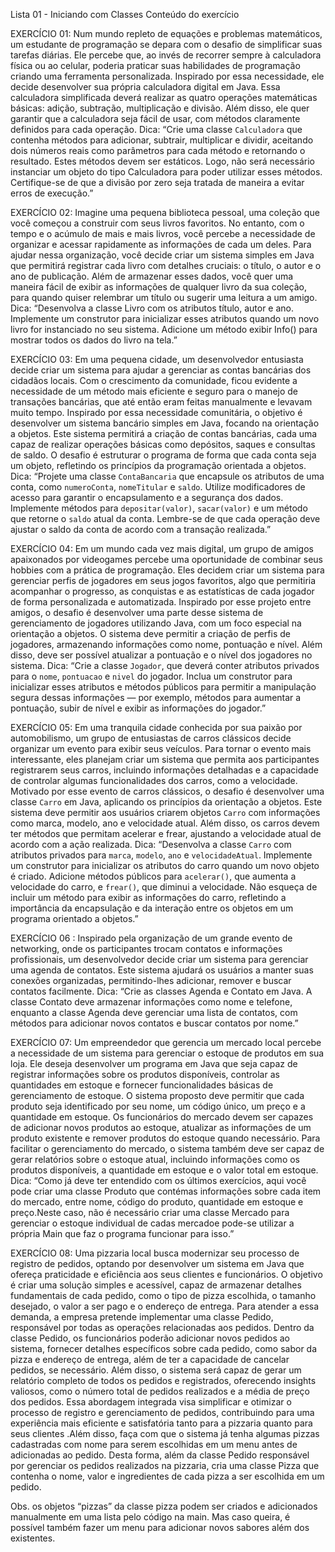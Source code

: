 Lista 01 - Iniciando com Classes
Conteúdo do exercício

EXERCÍCIO 01:
Num mundo repleto de equações e problemas matemáticos, um estudante de programação se depara com o desafio de simplificar suas tarefas diárias. Ele percebe que, ao invés de recorrer sempre à calculadora física ou ao celular, poderia praticar suas habilidades de programação criando uma ferramenta personalizada.
Inspirado por essa necessidade, ele decide desenvolver sua própria calculadora digital em Java. Essa calculadora simplificada deverá realizar as quatro operações matemáticas básicas: adição, subtração, multiplicação e divisão. Além disso, ele quer garantir que a calculadora seja fácil de usar, com métodos claramente definidos para cada operação.
Dica:
“Crie uma classe `Calculadora` que contenha métodos para adicionar, subtrair, multiplicar e dividir, aceitando dois números reais como parâmetros para cada método e retornando o resultado. Estes métodos devem ser estáticos. Logo, não será necessário instanciar um objeto do tipo Calculadora para poder utilizar esses métodos. Certifique-se de que a divisão por zero seja tratada de maneira a evitar erros de execução.”

EXERCÍCIO 02:
Imagine uma pequena biblioteca pessoal, uma coleção que você começou a construir com seus livros favoritos. No entanto, com o tempo e o acúmulo de mais e mais livros, você percebe a necessidade de organizar e acessar rapidamente as informações de cada um deles. 
Para ajudar nessa organização, você decide criar um sistema simples em Java que permitirá registrar cada livro com detalhes cruciais: o título, o autor e o ano de publicação. Além de armazenar esses dados, você quer uma maneira fácil de exibir as informações de qualquer livro da sua coleção, para quando quiser relembrar um título ou sugerir uma leitura a um amigo. 
Dica:
“Desenvolva a classe Livro com os atributos título, autor e ano. Implemente um construtor para inicializar esses atributos quando um novo livro for instanciado no seu sistema. Adicione um método exibir Info() para mostrar todos os dados do livro na tela.”

EXERCÍCIO 03:
Em uma pequena cidade, um desenvolvedor entusiasta decide criar um sistema para ajudar a gerenciar as contas bancárias dos cidadãos locais. Com o crescimento da comunidade, ficou evidente a necessidade de um método mais eficiente e seguro para o manejo de transações bancárias, que até então eram feitas manualmente e levavam muito tempo.
Inspirado por essa necessidade comunitária, o objetivo é desenvolver um sistema bancário simples em Java, focando na orientação a objetos. Este sistema permitirá a criação de contas bancárias, cada uma capaz de realizar operações básicas como depósitos, saques e consultas de saldo. O desafio é estruturar o programa de forma que cada conta seja um objeto, refletindo os princípios da programação orientada a objetos.
Dica:
“Projete uma classe `ContaBancaria` que encapsule os atributos de uma conta, como `numeroConta`, `nomeTitular` e `saldo`. Utilize modificadores de acesso para garantir o encapsulamento e a segurança dos dados. Implemente métodos para `depositar(valor)`, `sacar(valor)` e um método que retorne o `saldo` atual da conta. Lembre-se de que cada operação deve ajustar o saldo da conta de acordo com a transação realizada.”


EXERCÍCIO 04:
Em um mundo cada vez mais digital, um grupo de amigos apaixonados por videogames percebe uma oportunidade de combinar seus hobbies com a prática de programação. Eles decidem criar um sistema para gerenciar perfis de jogadores em seus jogos favoritos, algo que permitiria acompanhar o progresso, as conquistas e as estatísticas de cada jogador de forma personalizada e automatizada.
Inspirado por esse projeto entre amigos, o desafio é desenvolver uma parte desse sistema de gerenciamento de jogadores utilizando Java, com um foco especial na orientação a objetos. O sistema deve permitir a criação de perfis de jogadores, armazenando informações como nome, pontuação e nível. Além disso, deve ser possível atualizar a pontuação e o nível dos jogadores no sistema.
Dica: 
“Crie a classe `Jogador`, que deverá conter atributos privados para o `nome`, `pontuacao` e `nivel` do jogador. Inclua um construtor para inicializar esses atributos e métodos públicos para permitir a manipulação segura dessas informações — por exemplo, métodos para aumentar a pontuação, subir de nível e exibir as informações do jogador.”

EXERCÍCIO 05:
Em uma tranquila cidade conhecida por sua paixão por automobilismo, um grupo de entusiastas de carros clássicos decide organizar um evento para exibir seus veículos. Para tornar o evento mais interessante, eles planejam criar um sistema que permita aos participantes registrarem seus carros, incluindo informações detalhadas e a capacidade de controlar algumas funcionalidades dos carros, como a velocidade.
 Motivado por esse evento de carros clássicos, o desafio é desenvolver uma classe `Carro` em Java, aplicando os princípios da orientação a objetos. Este sistema deve permitir aos usuários criarem objetos `Carro` com informações como marca, modelo, ano e velocidade atual. Além disso, os carros devem ter métodos que permitam acelerar e frear, ajustando a velocidade atual de acordo com a ação realizada.
Dica:
“Desenvolva a classe `Carro` com atributos privados para `marca`, `modelo`, `ano` e `velocidadeAtual`. Implemente um construtor para inicializar os atributos do carro quando um novo objeto é criado. Adicione métodos públicos para `acelerar()`, que aumenta a velocidade do carro, e `frear()`, que diminui a velocidade. Não esqueça de incluir um método para exibir as informações do carro, refletindo a importância da encapsulação e da interação entre os objetos em um programa orientado a objetos.”
 
EXERCÍCIO 06 :
Inspirado pela organização de um grande evento de networking, onde os participantes trocam contatos e informações profissionais, um desenvolvedor decide criar um sistema para gerenciar uma agenda de contatos. Este sistema ajudará os usuários a manter suas conexões organizadas, permitindo-lhes adicionar, remover e buscar contatos facilmente.
Dica: 
“Crie as classes Agenda e Contato em Java. A classe Contato deve armazenar informações como nome e telefone, enquanto a classe Agenda deve gerenciar uma lista de contatos, com métodos para adicionar novos contatos e buscar contatos por nome.”

EXERCÍCIO 07:
Um empreendedor que gerencia um mercado local percebe a necessidade de um sistema para gerenciar o estoque de produtos em sua loja. Ele deseja desenvolver um programa em Java que seja capaz de registrar informações sobre os produtos disponíveis, controlar as quantidades em estoque e fornecer funcionalidades básicas de gerenciamento de estoque. O sistema proposto deve permitir que cada produto seja identificado por seu nome, um código único, um preço e a quantidade em estoque. Os funcionários do mercado devem ser capazes de adicionar novos produtos ao estoque, atualizar as informações de um produto existente e remover produtos do estoque quando necessário. Para facilitar o gerenciamento do mercado, o sistema também deve ser capaz de gerar relatórios sobre o estoque atual, incluindo informações como os produtos disponíveis, a quantidade em estoque e o valor total em estoque.
Dica:
“Como já deve ter entendido com os últimos exercícios, aqui você pode criar uma classe Produto que contémas informações sobre cada item do mercado, entre nome, código do produto, quantidade em estoque e preço.Neste caso, não é necessário criar uma classe Mercado para gerenciar o estoque individual de cadas mercadoe pode-se utilizar a própria Main que faz o programa funcionar para isso.”

EXERCÍCIO 08:
Uma pizzaria local busca modernizar seu processo de registro de pedidos, optando por desenvolver um sistema em Java que ofereça praticidade e eficiência aos seus clientes e funcionários. O objetivo é criar uma solução simples e acessível, capaz de armazenar detalhes fundamentais de cada pedido, como o tipo de pizza escolhida, o tamanho desejado, o valor a ser pago e o endereço de entrega. Para atender a essa demanda, a empresa pretende implementar uma classe Pedido, responsável por todas as operações relacionadas aos pedidos. Dentro da classe Pedido, os funcionários poderão adicionar novos pedidos ao sistema, fornecer detalhes específicos sobre cada pedido, como sabor da pizza e endereço de entrega, além de ter a capacidade de cancelar pedidos, se necessário. Além disso, o sistema será capaz de gerar um relatório completo de todos os pedidos e registrados, oferecendo insights valiosos, como o número total de pedidos realizados e a média de preço dos pedidos. Essa abordagem integrada visa simplificar e otimizar o processo de registro e gerenciamento de pedidos, contribuindo para uma experiência mais eficiente e satisfatória tanto para a pizzaria quanto para seus clientes .Além disso, faça com que o sistema já tenha algumas pizzas cadastradas com nome para serem escolhidas em um menu antes de adicionadas ao pedido. Desta forma, além da classe Pedido responsável por gerenciar os pedidos realizados na pizzaria, cria uma classe Pizza que contenha o nome, valor e ingredientes de cada pizza a ser escolhida em um pedido. 

Obs. os objetos “pizzas” da classe pizza podem ser criados e adicionados manualmente em uma lista pelo código na main. Mas caso queira, é possível também fazer um menu para adicionar novos sabores além dos existentes.
